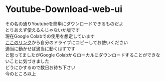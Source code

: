 # Youtube-Download-web-ui
その名の通りYoutubeを簡単にダウンロードできるものだよ<br>
とりあえず使えるんじゃないか版です<br>
現在Google Colabでの使用を想定しています<br>
[ここのリンク](https://colab.research.google.com/drive/1xVg2ZJPy5wE_c6lubVFPut28eRWvK4pk?usp=sharing)から自分のドライブにコピーしてお使いください<br>
適当に動かせば適当に動くはずです<br>
と思ってましたがGoogle Colabからローカルにダウンロードすることができないことに気づきました<br>
どうにかするので数日お待ち下さい<br>
今のところ以上

